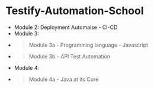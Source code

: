 # Testify-Automation-School

- Module 2: Deployment Automaise - CI-CD
- Module 3: 
- >Module 3a - Programming language - Javascript
- >Module 3b - API Test Automation
- Module 4: 
- >Module 4a - Java at its Core
